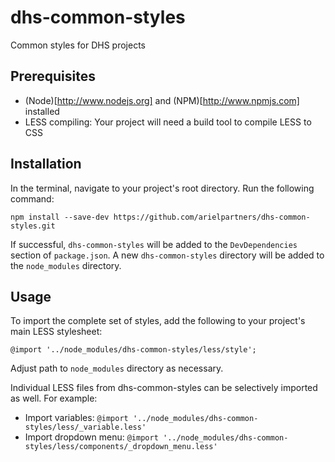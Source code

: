 # dhs-common-styles
Common styles for DHS projects

## Prerequisites

* (Node)[http://www.nodejs.org] and (NPM)[http://www.npmjs.com] installed
* LESS compiling: Your project will need a build tool to compile LESS to CSS

## Installation

In the terminal, navigate to your project's root directory.  Run the following command:
```
npm install --save-dev https://github.com/arielpartners/dhs-common-styles.git
```
If successful, `dhs-common-styles` will be added to the `DevDependencies` section of `package.json`.  A new `dhs-common-styles` directory will be added to the `node_modules` directory.

## Usage

To import the complete set of styles, add the following to your project's main LESS stylesheet:
```
@import '../node_modules/dhs-common-styles/less/style';
```
Adjust path to `node_modules` directory as necessary.

Individual LESS files from dhs-common-styles can be selectively imported as well.  For example:

* Import variables: `@import '../node_modules/dhs-common-styles/less/_variable.less'`
* Import dropdown menu: `@import '../node_modules/dhs-common-styles/less/components/_dropdown_menu.less'`
